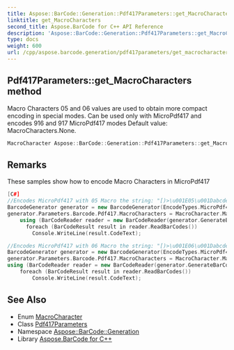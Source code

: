 ```yaml
---
title: Aspose::BarCode::Generation::Pdf417Parameters::get_MacroCharacters method
linktitle: get_MacroCharacters
second_title: Aspose.BarCode for C++ API Reference
description: 'Aspose::BarCode::Generation::Pdf417Parameters::get_MacroCharacters method. Macro Characters 05 and 06 values are used to obtain more compact encoding in special modes. Can be used only with MicroPdf417 and encodes 916 and 917 MicroPdf417 modes Default value: MacroCharacters.None in C++.'
type: docs
weight: 600
url: /cpp/aspose.barcode.generation/pdf417parameters/get_macrocharacters/
---
```

## Pdf417Parameters::get_MacroCharacters method


Macro Characters 05 and 06 values are used to obtain more compact encoding in special modes. Can be used only with MicroPdf417 and encodes 916 and 917 MicroPdf417 modes Default value: MacroCharacters.None.

```cpp
MacroCharacter Aspose::BarCode::Generation::Pdf417Parameters::get_MacroCharacters() const
```

## Remarks


These samples show how to encode Macro Characters in MicroPdf417 
```cpp
[C#]
//Encodes MicroPdf417 with 05 Macro the string: "[)>\u001E05\u001Dabcde1234\u001E\u0004"
BarcodeGenerator generator = new BarcodeGenerator(EncodeTypes.MicroPdf417, "abcde1234");
generator.Parameters.Barcode.Pdf417.MacroCharacters = MacroCharacter.Macro05;
    using (BarCodeReader reader = new BarCodeReader(generator.GenerateBarCodeImage(), DecodeType.MicroPdf417))
      foreach (BarCodeResult result in reader.ReadBarCodes())
        Console.WriteLine(result.CodeText);

//Encodes MicroPdf417 with 06 Macro the string: "[)>\u001E06\u001Dabcde1234\u001E\u0004"
BarcodeGenerator generator = new BarcodeGenerator(EncodeTypes.MicroPdf417, "abcde1234");
generator.Parameters.Barcode.Pdf417.MacroCharacters = MacroCharacter.Macro06;
using (BarCodeReader reader = new BarCodeReader(generator.GenerateBarCodeImage(), DecodeType.MicroPdf417))
    foreach (BarCodeResult result in reader.ReadBarCodes())
        Console.WriteLine(result.CodeText);
```

## See Also

* Enum [MacroCharacter](../../macrocharacter/)
* Class [Pdf417Parameters](../)
* Namespace [Aspose::BarCode::Generation](../../)
* Library [Aspose.BarCode for C++](../../../)
